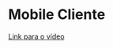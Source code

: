 # Mobile Cliente

[Link para o vídeo](https://github.com/RodrigoCotrin/Ortech/issues/3#issue-2047184702)




